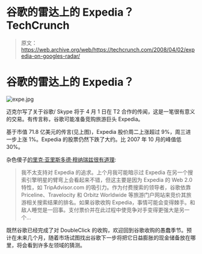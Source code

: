 # 谷歌的雷达上的 Expedia？TechCrunch

> 原文：<https://web.archive.org/web/https://techcrunch.com/2008/04/02/expedia-on-googles-radar/>

# 谷歌的雷达上的 Expedia？

![expe.jpg](img/6a03e63e20ce4caf1fc0aae2efacce71.png)

迈克尔写了关于谷歌/ Skype 将于 4 月 1 日在 T2 合作的传闻，这是一笔很有意义的交易。有传言称，谷歌可能准备竞购旅游巨头 Expedia。

基于市值 71.8 亿美元的传言(见上图)，Expedia 股价周二上涨超过 9%，周三进一步上涨 1%。Expedia 的股票仍然下跌了大约。比 2007 年 10 月的峰值低 30%。

杂色傻子[的里克·亚里斯多德·穆纳瑞兹很有道理](https://web.archive.org/web/20221007114725/http://www.fool.com/investing/general/2008/04/02/did-you-hear-what-i-heard.aspx):

> 我不太支持对 Expedia 的追求。上个月我可能暗示过 Expedia 在另一个搜索引擎明星的臂弯上会看起来不错，但这主要是因为 Expedia 的 Web 2.0 特性，如 TripAdvisor.com 的吸引力。作为付费搜索的领导者，谷歌依靠 Priceline、Travelocity 和 Orbitz Worldwide 等旅游门户网站来竞价其旅游相关搜索结果的排名。如果谷歌收购 Expedia，事情可能会变得棘手。和敌人睡觉是一回事。支付票价并在此过程中使竞争对手变得更强大是另一个…

既然谷歌已经完成了对 DoubleClick 的收购，欢迎回到谷歌收购的愚蠢季节。预计在未来几个月，随着市场试图找出谷歌下一步将把它日益膨胀的现金储备放在哪里，将会看到许多左领域的猜测。
